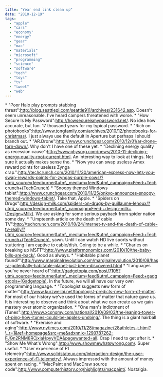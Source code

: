 ```yaml
---
title: "Year end link clean up"
date: "2010-12-19"
tags: 
  - "apple"
  - "cars"
  - "economy"
  - "energy"
  - "gear"
  - "mac"
  - "materials"
  - "microsoft"
  - "programming"
  - "science"
  - "software"
  - "tech"
  - "toys"
  - "tv"
  - "tweet"
  - "web"
---
```


\* "Poor Halo play prompts stabbing threat":http://blog.seattlepi.com/seattle911/archives/231642.asp. Doesn't seem unreasonable. I've heard campers threatened with worse. \* "How Secure Is My Password":http://howsecureismypassword.net/. No idea how accurate, but fun. 17 thousand years for my typical password. \* "Rich on photobooks":http://www.tongfamily.com/archives/2010/12/photobooks-for-christmas/. I just always use the default in Aperture but perhaps I should branch out. \* "AR.Drone":http://www.crunchgear.com/2010/12/01/ar-drone-torn-down/. Why don't I have one of these yet. \* "Declining energy quality as recession cause":http://www.physorg.com/news/2010-11-declining-energy-quality-root-current.html. An interesting way to look at things. Not sure it actually makes sense tho. \* "Now you can swap useless Amex reward points for useless Zynga crap.":http://techcrunch.com/2010/11/30/american-express-now-lets-you-swap-rewards-points-for-zyngas-purple-cows/?utm\_source=feedburner&utm\_medium=feed&utm\_campaign=Feed:+Techcrunch+(TechCrunch) \* "Snoopy themed Windows tablet":http://www.crunchgear.com/2010/11/25/onkyo-announces-snoopy-themed-windows-tablet/. Take that, Apple. \* "Spiders on Drugs":http://design-milk.com/spiders-on-drugs-by-guillaume-lehoux/?utm\_source=feedburner&utm\_campaign=Feed:+design-milk+(Design+Milk). We are asking for some serious payback from spider nation some day. \* "Umpteenth article on the death of cable TV":http://techcrunch.com/2010/10/24/internet-tv-and-the-death-of-cable-tv-really/?utm\_source=feedburner&utm\_medium=feed&utm\_campaign=Feed:+Techcrunch+(TechCrunch), yawn. Until I can watch HD live sports without stuttering I am captive to cable/dish. Going to be a while. \* "Charles on breaking up MSFT":http://www.platformonomics.com/2010/10/the-baby-bills-are-back/. Good as always. \* "Habitable planet found?":http://www.marginalrevolution.com/marginalrevolution/2010/09/has-a-potentially-habitable-planet-just-been-discovered.html \* "Languages you've never heard of":http://gadgetopia.com/post/7105?utm\_source=feedburner&utm\_medium=feed&utm\_campaign=Feed:+gadgetopia+(Gadgetopia). In the future, we will all have our very own programming language. \* "Topologist suggests new form of matter":http://www.kurzweilai.net/topologist-predicts-new-form-of-matter. For most of our history we've used the forms of matter that nature gave us. It is interesting to observe and think about what we can create as we gain mastery over atomic organization. \* "One man's indictment of iTunes":http://www.xconomy.com/national/2010/09/03/the-leaning-tower-of-ping-how-itunes-could-be-apples-undoing/. The thing is a giant hairball of software. \* "Exercise and aging":http://www.nytimes.com/2010/11/28/magazine/28athletes-t.html?\_r=1&ref=homepage&src=me&adxnnlx=1290787262-FJGn2RNM8RCjxiaHpyyVDA&pagewanted=all. Crap I need to get after it. \* "Show Me What's Wrong":http://www.showmewhatswrong.com/. Super useful. \* "User experience of F1 telemetry":http://www.solidstateux.com/interaction-design/the-user-experience-of-f1-telemetry/. Always impressed with the amount of money spent on racing. \* "MacPaint and MacDraw source code":http://www.computerhistory.org/highlights/macpaint/. Nostalgia.
